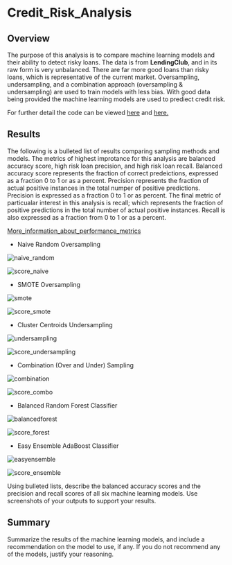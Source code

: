 # Credit_Risk_Analysis

## Overview

The purpose of this analysis is to compare machine learning models and their ability to detect risky loans. The data is from **LendingClub**, and in its raw form is very unbalanced. There are far more good loans than risky loans, which is representative of the current market. Oversampling, undersampling, and a combination approach (oversampling & undersampling) are used to train models with less bias. With good data being provided the machine learning models are used to prediect credit risk.

For further detail the code can be viewed [here](/challenge/credit_risk_resampling.ipynb) and [here.](/challenge/credit_risk_ensemble.ipynb)

## Results

The following is a bulleted list of results comparing sampling methods and models. The metrics of highest improtance for this analysis are balanced accuracy score, high risk loan precision, and high risk loan recall. Balanced accuracy score represents the fraction of correct predeictions, expressed as a fraction 0 to 1 or as a percent. Precision represents the fraction of actual positive instances in the total numper of positive predictions. Precision is expressed as a fraction 0 to 1 or as percent. The final metric of particualar interest in this analysis is recall; which represents the fraction of positive predictions in the total number of actual positive instances. Recall is also expressed as a fraction from 0 to 1 or as a percent.  

[More_information_about_performance_metrics](https://towardsdatascience.com/a-practical-guide-to-seven-essential-performance-metrics-for-classification-using-scikit-learn-2de0e0a8a040)

* Naive Random Oversampling

![naive_random](/resources/naive_random.png)

![score_naive](/resources/score_naive.png)

* SMOTE Oversampling

![smote](/resources/smote.png)

![score_smote](/resources/score_smote.png)

* Cluster Centroids Undersampling

![undersampling](/resources/undersampling.png)

![score_undersampling](/resources/score_under.png)

* Combination (Over and Under) Sampling

![combination](/resources/combination.png)

![score_combo](/resources/score_combo.png)

* Balanced Random Forest Classifier

![balancedforest](/resources/balancedforest.png)

![score_forest](/resources/score_forest.png)

* Easy Ensemble AdaBoost Classifier

![easyensemble](/resources/easyensemble.png)

![score_ensemble](/resources/score_ensemble.png)


Using bulleted lists, describe the balanced accuracy scores and the precision and recall scores of all six machine learning models. Use screenshots of your outputs to support your results.

## Summary

Summarize the results of the machine learning models, and include a recommendation on the model to use, if any. If you do not recommend any of the models, justify your reasoning.
